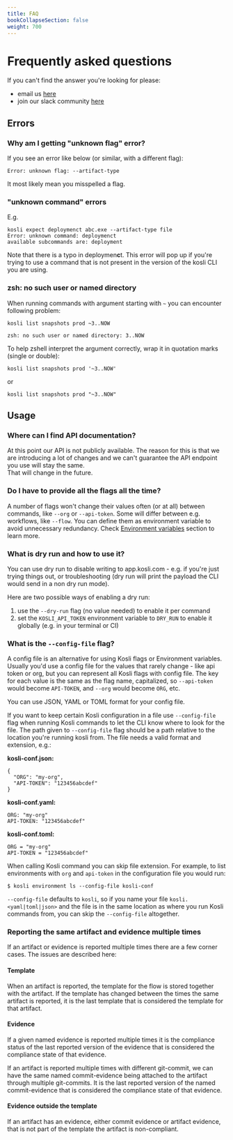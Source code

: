 ```yaml
---
title: FAQ
bookCollapseSection: false
weight: 700
---
```


# Frequently asked questions

If you can't find the answer you're looking for please:

* email us [here](mailto:info@kosli.com)
* join our slack community [here](https://join.slack.com/t/koslicommunity/shared_invite/zt-1dlchm3s7-DEP6TKjP3Mr58OZVB3hCBw)

## Errors

### Why am I getting "unknown flag" error?

If you see an error like below (or similar, with a different flag):
```
Error: unknown flag: --artifact-type
```
It most likely mean you misspelled a flag.

### "unknown command" errors
E.g.
```
kosli expect deploymenct abc.exe --artifact-type file
Error: unknown command: deploymenct
available subcommands are: deployment
```

Note that there is a typo in deploymen**c**t.
This error will pop up if you're trying to use a command that is not present in the version of the kosli CLI you are using.

### zsh: no such user or named directory

When running commands with argument starting with `~` you can encounter following problem:

```shell {.command}
kosli list snapshots prod ~3..NOW
```
```plaintext {.light-console}
zsh: no such user or named directory: 3..NOW
```

To help zshell interpret the argument correctly, wrap it in quotation marks (single or double): 
```shell {.command}
kosli list snapshots prod '~3..NOW'
```
or
```shell {.command}
kosli list snapshots prod "~3..NOW"
```

## Usage

### Where can I find API documentation?

At this point our API is not publicly available. The reason for this is that we are introducing a lot of changes and we can't guarantee the API endpoint you use will stay the same.  
That will change in the future.
<!-- 
### Do you support uploading a spdx or sbom as evidence?

We are working on providing that functionality in a near future. -->

### Do I have to provide all the flags all the time? 

A number of flags won't change their values often (or at all) between commands, like `--org` or `--api-token`.  Some will differ between e.g. workflows, like `--flow`. You can define them as environment variable to avoid unnecessary redundancy. Check [Environment variables](/kosli_overview/kosli_tools/#environment-variables) section to learn more.

### What is dry run and how to use it?

You can use dry run to disable writing to app.kosli.com - e.g. if you're just trying things out, or troubleshooting (dry run will print the payload the CLI would send in a non dry run mode). 

Here are two possible ways of enabling a dry run:
1. use the `--dry-run` flag (no value needed) to enable it per command
1. set the `KOSLI_API_TOKEN` environment variable to `DRY_RUN` to enable it globally (e.g. in your terminal or CI)

### What is the `--config-file` flag?

A config file is an alternative for using Kosli flags or Environment variables. Usually you'd use a config file for the values that rarely change - like api token or org, but you can represent all Kosli flags with config file. The key for each value is the same as the flag name, capitalized, so `--api-token` would become `API-TOKEN`, and `--org` would become `ORG`, etc. 

You can use JSON, YAML or TOML format for your config file. 

If you want to keep certain Kosli configuration in a file use `--config-file` flag when running Kosli commands to let the CLI know where to look for the file. The path given to `--config-file` flag should be a path relative to the location you're running kosli from. The file needs a valid format and extension, e.g.:

**kosli-conf.json:**
```
{
  "ORG": "my-org",
  "API-TOKEN": "123456abcdef"
}
```

**kosli-conf.yaml:**
```
ORG: "my-org"
API-TOKEN: "123456abcdef"
```

**kosli-conf.toml:**
```
ORG = "my-org"
API-TOKEN = "123456abcdef"
```

When calling Kosli command you can skip file extension. For example, to list environments with `org` and `api-token` in the configuration file you would run:

```
$ kosli environment ls --config-file kosli-conf
```

`--config-file` defaults to `kosli`, so if you name your file `kosli.<yaml|toml|json>` and the file is in the same location as where you run Kosli commands from, you can skip the `--config-file` altogether.


### Reporting the same artifact and evidence multiple times
If an artifact or evidence is reported multiple times there are a few corner cases. 
The issues are described here:

#### Template
When an artifact is reported, the template for the flow is stored together with the artifact. 
If the template has changed between the times the same artifact is reported, it is the last 
template that is considered the template for that artifact.

#### Evidence
If a given named evidence is reported multiple times it is the compliance status of the last 
reported version of the evidence that is considered the compliance state of that evidence.

If an artifact is reported multiple times with different git-commit, we can have the same named 
commit-evidence being attached to the artifact through multiple git-commits. It is the last
reported version of the named commit-evidence that is considered the compliance state of that evidence.

#### Evidence outside the template
If an artifact has an evidence, either commit evidence or artifact evidence, that is not 
part of the template the artifact is non-compliant.
